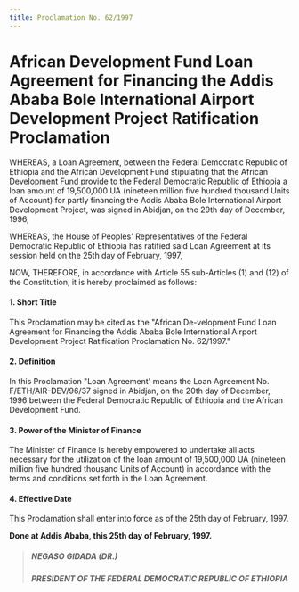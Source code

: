 ```yaml
---
title: Proclamation No. 62/1997
---
```


# African Development Fund Loan Agreement for Financing the Addis Ababa Bole International Airport Development Project Ratification Proclamation

WHEREAS, a Loan Agreement, between the Federal Democratic Republic of Ethiopia and the African Development Fund stipulating that the African Development Fund provide to the Federal Democratic Republic of Ethiopia a loan amount of 19,500,000 UA (nineteen million five hundred thousand Units of Account) for partly financing the Addis Ababa Bole International Airport Development Project, was signed in Abidjan, on the 29th day of December, 1996,

WHEREAS, the House of Peoples' Representatives of the Federal Democratic Republic of Ethiopia has ratified said Loan Agreement at its session held on the 25th day of February, 1997,

NOW, THEREFORE, in accordance with Article 55 sub-Articles (1) and (12) of the Constitution, it is hereby proclaimed as follows:

#### 1. Short Title

This Proclamation may be cited as the "African De-velopment Fund Loan Agreement for Financing the Addis Ababa Bole International Airport Development Project Ratification Proclamation No. 62/1997."

#### 2. Definition

In this Proclamation "Loan Agreement' means the Loan Agreement No. F/ETH/AIR-DEV/96/37 signed in Abidjan, on the 20th day of December, 1996 between the Federal Democratic Republic of Ethiopia and the African Development Fund.

#### 3. Power of the Minister of Finance

The Minister of Finance is hereby empowered to undertake all acts necessary for the utilization of the loan amount of 19,500,000 UA (nineteen million five hundred thousand Units of Account) in accordance with the terms and conditions set forth in the Loan Agreement.

#### 4. Effective Date

This Proclamation shall enter into force as of the 25th day of February, 1997.

**Done at Addis Ababa, this 25th day of February, 1997.**

> ##### NEGASO GIDADA (DR.)
>
> ##### PRESIDENT OF THE FEDERAL DEMOCRATIC REPUBLIC OF ETHIOPIA